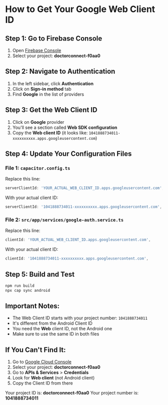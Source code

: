 # How to Get Your Google Web Client ID

## Step 1: Go to Firebase Console
1. Open [Firebase Console](https://console.firebase.google.com)
2. Select your project: **doctorconnect-f0aa0**

## Step 2: Navigate to Authentication
1. In the left sidebar, click **Authentication**
2. Click on **Sign-in method** tab
3. Find **Google** in the list of providers

## Step 3: Get the Web Client ID
1. Click on **Google** provider
2. You'll see a section called **Web SDK configuration**
3. Copy the **Web client ID** (it looks like: `1041888734011-xxxxxxxxxx.apps.googleusercontent.com`)

## Step 4: Update Your Configuration Files

### File 1: `capacitor.config.ts`
Replace this line:
```typescript
serverClientId: 'YOUR_ACTUAL_WEB_CLIENT_ID.apps.googleusercontent.com',
```

With your actual client ID:
```typescript
serverClientId: '1041888734011-xxxxxxxxxx.apps.googleusercontent.com',
```

### File 2: `src/app/services/google-auth.service.ts`
Replace this line:
```typescript
clientId: 'YOUR_ACTUAL_WEB_CLIENT_ID.apps.googleusercontent.com',
```

With your actual client ID:
```typescript
clientId: '1041888734011-xxxxxxxxxx.apps.googleusercontent.com',
```

## Step 5: Build and Test
```bash
npm run build
npx cap sync android
```

## Important Notes:
- The Web Client ID starts with your project number: `1041888734011`
- It's different from the Android Client ID
- You need the **Web** client ID, not the Android one
- Make sure to use the same ID in both files

## If You Can't Find It:
1. Go to [Google Cloud Console](https://console.cloud.google.com)
2. Select your project: **doctorconnect-f0aa0**
3. Go to **APIs & Services** > **Credentials**
4. Look for **Web client** (not Android client)
5. Copy the Client ID from there

Your project ID is: **doctorconnect-f0aa0**
Your project number is: **1041888734011**